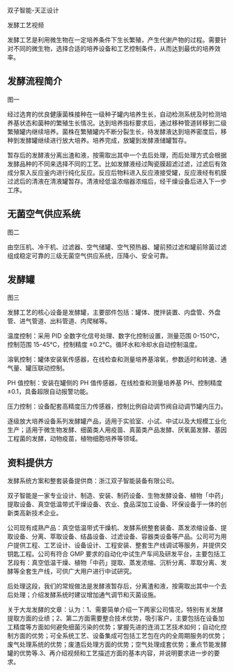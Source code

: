双子智能-天正设计

发酵工艺视频

发酵工艺是利用微生物在一定培养条件下生长繁殖，产生代谢产物的过程。需要针对不同的微生物，选择合适的培养设备和工艺控制条件，从而达到最优的培养效率。

## 发酵流程简介
图一

经过选育的优良健康菌株接种在一级种子罐内培养生长，自动检测系统及时检测培养基状态和菌种的繁殖生长情况。达到培养指标要求后，通过移种管道转移到二级繁殖罐内继续培养。菌株在繁殖罐内不断分裂生长，待发酵液达到培养密度后，移种到发酵罐继续进行放大培养。培养完成，放罐到发酵液储罐暂存。 

暂存后的发酵液分离出渣和液，按需取出其中一个去后处理，而后处理方式会根据发酵品种的不同来选择不同的工艺。比如发酵液经过陶瓷膜超滤过滤，过滤后有效成分泵入反应釜内进行纯化反应。反应后物料进入反应液接受罐，反应液经有机膜过滤后的清液在清液罐暂存。清液经低温浓缩器浓缩后，经干燥设备后进入下一步工序。

## 无菌空气供应系统
图二

由空压机、冷干机、过滤器、空气储罐、空气预热器、罐前预过滤和罐前除菌过滤组成稳定可靠的三级无菌空气供应系统，压降小、安全可靠。

## 发酵罐
图三

发酵工艺的核心设备是发酵罐，主要部件包括：罐体、搅拌装置、内盘管、外盘管、进气管道、出料管道、内爬梯等。

温度控制：采用 PID 全数字化信号处理、数字化控制设置，测量范围 0-150℃，控制范围 15-45℃，控制精度 ±0.2℃。循环水和冷却水自动控制温度。

溶氧控制：罐体安装氧传感器，在线检查和测量培养基溶氧，参数适时和转速、通气量、罐压联动控制。

PH 值控制：安装在罐侧的 PH 值传感器，在线检查和测量培养基 PH、控制精度 ±0.1，具备超限自动报警功能。

压力控制：设备配套高精度压力传感器，控制比例自动调节阀自动调节罐内压力。

逐级放大培养设备系列发酵罐产品，适用于实验室、小试、中试以及大规模工业化生产；适用于微生物发酵、细菌类人用疫苗、真菌类产品发酵、厌氧菌发酵、基因工程菌的发酵，动物疫苗，植物细胞培养等领域。

## 资料提供方
发酵系统方案和整套装备提供商：浙江双子智能装备有限公司。

双子智能是一家专业设计、制造、安装、制药设备、生物发酵设备、植物「中药」提取设备、真空低温带式干燥设备、农业、食品深加工设备、环保设备于一体的创新类高新技术企业。

公司现有成熟产品：真空低温带式干燥机、发酵系统整套装备、蒸发浓缩设备、提取设备、分离、萃取设备、结晶设备、过滤设备、容器类设备等产品。公司可为用户提供工程、工艺设计、设备设计、工程安装、整套生产线调试等服务，并提供交钥匙工程。公司有符合 GMP 要求的自动化中试生产车间及研发平台，主要包括工艺段有：真空低温干燥、植物「中药」提取、蒸发浓缩、沉析分离、萃取分离、发酵等全套生产线，可供广大用户进行中试研究。


后处理这段，我们的常规做法是发酵液暂存后，分离渣和液，按需取出其中一个去后处理；介绍发酵系统时建议增加通气调节和灭菌设施。


关于大龙发酵的文章：认为：1、需要简单介绍一下两家公司情况，特别有关发酵提取方面的业绩；2、第二方面需要整合技术优势，吸引客户，主要包括在设备加工精度等方面如何避免细菌污染的优势；掌握先进的连消工艺技术如何；自动化控制方面的优势；可全系统工艺、设备集成可包括工艺包在内的全周期服务的优势；废气处理系统的优势；废渣后处理方面的优势；空气处理成套优势；重点节能发酵罐的优势等.3、再介绍视频和工艺描述方面的基本内容，并说明要求进一步的要求。

